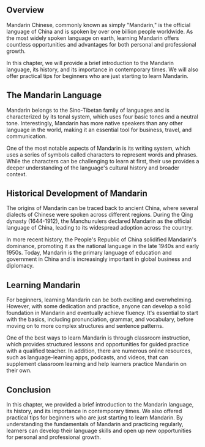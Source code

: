 
Overview
--------

Mandarin Chinese, commonly known as simply "Mandarin," is the official language of China and is spoken by over one billion people worldwide. As the most widely spoken language on earth, learning Mandarin offers countless opportunities and advantages for both personal and professional growth.

In this chapter, we will provide a brief introduction to the Mandarin language, its history, and its importance in contemporary times. We will also offer practical tips for beginners who are just starting to learn Mandarin.

The Mandarin Language
---------------------

Mandarin belongs to the Sino-Tibetan family of languages and is characterized by its tonal system, which uses four basic tones and a neutral tone. Interestingly, Mandarin has more native speakers than any other language in the world, making it an essential tool for business, travel, and communication.

One of the most notable aspects of Mandarin is its writing system, which uses a series of symbols called characters to represent words and phrases. While the characters can be challenging to learn at first, their use provides a deeper understanding of the language's cultural history and broader context.

Historical Development of Mandarin
----------------------------------

The origins of Mandarin can be traced back to ancient China, where several dialects of Chinese were spoken across different regions. During the Qing dynasty (1644-1912), the Manchu rulers declared Mandarin as the official language of China, leading to its widespread adoption across the country.

In more recent history, the People's Republic of China solidified Mandarin's dominance, promoting it as the national language in the late 1940s and early 1950s. Today, Mandarin is the primary language of education and government in China and is increasingly important in global business and diplomacy.

Learning Mandarin
-----------------

For beginners, learning Mandarin can be both exciting and overwhelming. However, with some dedication and practice, anyone can develop a solid foundation in Mandarin and eventually achieve fluency. It's essential to start with the basics, including pronunciation, grammar, and vocabulary, before moving on to more complex structures and sentence patterns.

One of the best ways to learn Mandarin is through classroom instruction, which provides structured lessons and opportunities for guided practice with a qualified teacher. In addition, there are numerous online resources, such as language-learning apps, podcasts, and videos, that can supplement classroom learning and help learners practice Mandarin on their own.

Conclusion
----------

In this chapter, we provided a brief introduction to the Mandarin language, its history, and its importance in contemporary times. We also offered practical tips for beginners who are just starting to learn Mandarin. By understanding the fundamentals of Mandarin and practicing regularly, learners can develop their language skills and open up new opportunities for personal and professional growth.
